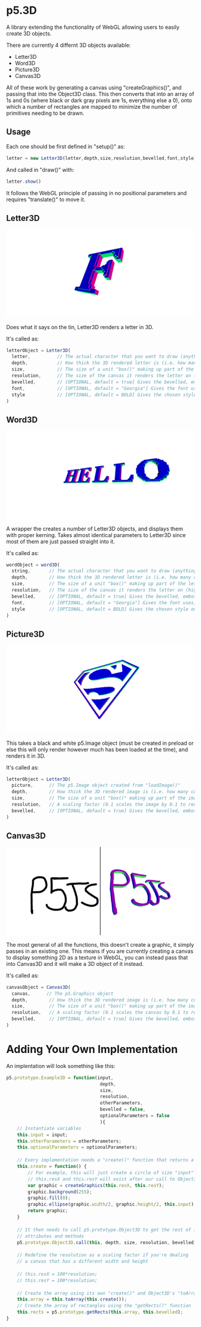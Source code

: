 # p5.3D
A library extending the functionality of WebGL allowing users to easily create 3D objects.

There are currently 4 differnt 3D objects available:
 - Letter3D
 - Word3D
 - Picture3D
 - Canvas3D

All of these work by generating a canvas using "createGraphics()", and passing that into the Object3D class. This then converts that into an array of 1s and 0s (where black or dark gray pixels are 1s, everything else a 0), onto which a number of rectangles are mapped to minimize the number of primitives needing to be drawn.

## Usage

Each one should be first defined in "setup()" as:
```javascript
letter = new Letter3D(letter,depth,size,resolution,bevelled,font,style)
```

And called in "draw()" with:
```javascript
letter.show()
```

It follows the WebGL principle of passing in no positional parameters and requires "translate()" to move it.


## Letter3D

![Image of Letter](https://github.com/FreddieRa/p5.3D/blob/master/assets/letter3D.png?)


Does what it says on the tin, Letter3D renders a letter in 3D. 

It's called as:
```javascript
letterObject = Letter3D(
  letter,          // The actual character that you want to draw (anything that can be passed into "text()")
  depth,           // How thick the 3D rendered letter is (i.e. how many cube pixels of size "size" it is on z-axis)  
  size,            // The size of a unit "box()" making up part of the letter  
  resolution,      // The size of the canvas it renders the letter on (higher is more detailed, 20-30 is a good range)  
  bevelled,        // [OPTIONAL, default = true] Gives the bevelled, embossed 3D look (as seen in screenshot)  
  font,            // [OPTIONAL, default = "Georgia"] Gives the font uses, can be any default ones or anything added  
  style            // [OPTIONAL, default = BOLD] Gives the chosen style out of BOLD, NORMAL, ITALIC  
)
```


## Word3D


![Image of Word](https://github.com/FreddieRa/p5.3D/blob/master/assets/word3D.png?)


A wrapper the creates a number of Letter3D objects, and displays them with proper kerning. Takes almost identical parameters to Letter3D since most of them are just passed straight into it.

It's called as:
```javascript
wordObject = word3D(
  string,       // The actual character that you want to draw (anything that can be passed into "text()")
  depth,        // How thick the 3D rendered letter is (i.e. how many cube pixels of size "size" it is on z-axis)  
  size,         // The size of a unit "box()" making up part of the letter  
  resolution,   // The size of the canvas it renders the letter on (higher is more detailed, 20-30 is a good range)  
  bevelled,     // [OPTIONAL, default = true] Gives the bevelled, embossed 3D look (as seen in screenshot)  
  font,         // [OPTIONAL, default = "Georgia"] Gives the font uses, can be any default ones or anything added  
  style         // [OPTIONAL, default = BOLD] Gives the chosen style out of BOLD, NORMAL, ITALIC  
)
```

## Picture3D



![Image of Picture](https://github.com/FreddieRa/p5.3D/blob/master/assets/picture3D.png?)

This takes a black and white p5.Image object (must be created in preload or else this will only render however much has been loaded at the time), and renders it in 3D.

It's called as:
```javascript
letterObject = Letter3D(
  picture,      // The p5.Image object created from "loadImage()"
  depth,        // How thick the 3D rendered image is (i.e. how many cube pixels of size "size" it is on z-axis)  
  size,         // The size of a unit "box()" making up part of the image  
  resolution,   // A scaling factor (0.1 scales the image by 0.1 to reduce detail, 1 is the full scale, 0.4 is a good default) 
  bevelled,     // [OPTIONAL, default = true] Gives the bevelled, embossed 3D look (as seen in screenshot)  
)
```

## Canvas3D

![Image of Canvas](https://github.com/FreddieRa/p5.3D/blob/master/assets/canvas3D.png?)


The most general of all the functions, this doesn't create a graphic, it simply passes in an existing one. This means if you are currently creating a canvas to display something 2D as a texture in WebGL, you can instead pass that into Canvas3D and it will make a 3D object of it instead.

It's called as:
```javascript
canvasObject = Canvas3D(
  canvas,      // The p5.Graphics object
  depth,        // How thick the 3D rendered image is (i.e. how many cube pixels of size "size" it is on z-axis)  
  size,         // The size of a unit "box()" making up part of the image  
  resolution,   // A scaling factor (0.1 scales the canvas by 0.1 to reduce detail, 1 is the full scale, 0.4 is a good default) 
  bevelled,     // [OPTIONAL, default = true] Gives the bevelled, embossed 3D look (as seen in screenshot)  
)
```

# Adding Your Own Implementation

An implentation will look something like this:

```javascript
p5.prototype.Example3D = function(input,
                                   depth,
                                   size,
                                   resolution,
                                   otherParameters,
                                   bevelled = false,
                                   optionalParameters = false
                                   ){
    // Instantiate variables
    this.input = input;
    this.otherParameters = otherParameters;
    this.optionalParameters = optionalParameters;

    // Every implementation needs a "create()" function that returns a p5.graphic
    this.create = function() {
        // For example, this will just create a circle of size "input"
        // this.resX and this.resY will exist after our call to Object3D
        var graphic = createGraphics(this.resX, this.resY);
        graphic.background(255);
        graphic.fill(0);
        graphic.ellipse(graphic.width/2, graphic.height/2, this.input);
        return graphic;
    }

    // It then needs to call p5.prototype.Object3D to get the rest of its 
    // attributes and methods
    p5.prototype.Object3D.call(this, depth, size, resolution, bevelled);

    // Redefine the resolution as a scaling factor if you're dealing
    // a canvas that has a different width and height
    
    // this.resX = 100*resolution;
    // this.resY = 100*resolution;

    // Create the array using its own "create()" and Object3D's "toArray()"
    this.array = this.toArray(this.create());
    // Create the array of rectangles using the "getRects()" function
    this.rects = p5.prototype.getRects(this.array, this.bevelled);
}


```
